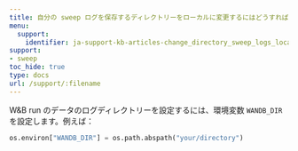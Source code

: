 ```yaml
---
title: 自分の sweep ログを保存するディレクトリーをローカルに変更するにはどうすればいいですか？
menu:
  support:
    identifier: ja-support-kb-articles-change_directory_sweep_logs_locally
support:
- sweep
toc_hide: true
type: docs
url: /support/:filename
---
```


W&B run のデータのログディレクトリーを設定するには、環境変数 `WANDB_DIR` を設定します。例えば：

```python
os.environ["WANDB_DIR"] = os.path.abspath("your/directory")
```